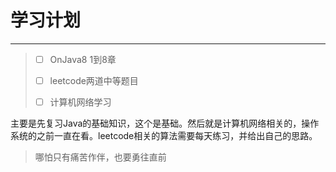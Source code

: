 # 学习计划

------

> - [ ] OnJava8 1到8章
>
> - [ ] leetcode两道中等题目
> - [ ] 计算机网络学习

主要是先复习Java的基础知识，这个是基础。然后就是计算机网络相关的，操作系统的之前一直在看。leetcode相关的算法需要每天练习，并给出自己的思路。

> 哪怕只有痛苦作伴，也要勇往直前

